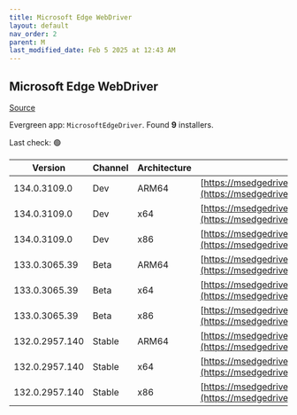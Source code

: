 ```yaml
---
title: Microsoft Edge WebDriver
layout: default
nav_order: 2
parent: M
last_modified_date: Feb 5 2025 at 12:43 AM
---
```


## Microsoft Edge WebDriver

[Source](https://www.microsoft.com/edge)

Evergreen app: `MicrosoftEdgeDriver`. Found **9** installers.

Last check: 🟢

| Version        | Channel | Architecture | URI                                                                                                                                              |
| -------------- | ------- | ------------ | ------------------------------------------------------------------------------------------------------------------------------------------------ |
| 134.0.3109.0   | Dev     | ARM64        | [https://msedgedriver.azureedge.net/134.0.3109.0/edgedriver_arm64.zip](https://msedgedriver.azureedge.net/134.0.3109.0/edgedriver_arm64.zip)     |
| 134.0.3109.0   | Dev     | x64          | [https://msedgedriver.azureedge.net/134.0.3109.0/edgedriver_win64.zip](https://msedgedriver.azureedge.net/134.0.3109.0/edgedriver_win64.zip)     |
| 134.0.3109.0   | Dev     | x86          | [https://msedgedriver.azureedge.net/134.0.3109.0/edgedriver_win32.zip](https://msedgedriver.azureedge.net/134.0.3109.0/edgedriver_win32.zip)     |
| 133.0.3065.39  | Beta    | ARM64        | [https://msedgedriver.azureedge.net/133.0.3065.39/edgedriver_arm64.zip](https://msedgedriver.azureedge.net/133.0.3065.39/edgedriver_arm64.zip)   |
| 133.0.3065.39  | Beta    | x64          | [https://msedgedriver.azureedge.net/133.0.3065.39/edgedriver_win64.zip](https://msedgedriver.azureedge.net/133.0.3065.39/edgedriver_win64.zip)   |
| 133.0.3065.39  | Beta    | x86          | [https://msedgedriver.azureedge.net/133.0.3065.39/edgedriver_win32.zip](https://msedgedriver.azureedge.net/133.0.3065.39/edgedriver_win32.zip)   |
| 132.0.2957.140 | Stable  | ARM64        | [https://msedgedriver.azureedge.net/132.0.2957.140/edgedriver_arm64.zip](https://msedgedriver.azureedge.net/132.0.2957.140/edgedriver_arm64.zip) |
| 132.0.2957.140 | Stable  | x64          | [https://msedgedriver.azureedge.net/132.0.2957.140/edgedriver_win64.zip](https://msedgedriver.azureedge.net/132.0.2957.140/edgedriver_win64.zip) |
| 132.0.2957.140 | Stable  | x86          | [https://msedgedriver.azureedge.net/132.0.2957.140/edgedriver_win32.zip](https://msedgedriver.azureedge.net/132.0.2957.140/edgedriver_win32.zip) |
